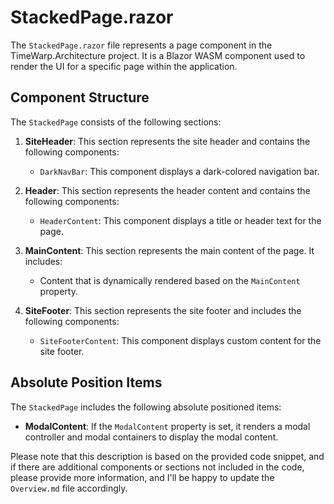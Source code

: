 ﻿# StackedPage.razor

The `StackedPage.razor` file represents a page component in the TimeWarp.Architecture project.
It is a Blazor WASM component used to render the UI for a specific page within the application.

## Component Structure

The `StackedPage` consists of the following sections:

1. **SiteHeader**: This section represents the site header and contains the following components:

   - `DarkNavBar`: This component displays a dark-colored navigation bar.

2. **Header**: This section represents the header content and contains the following components:

   - `HeaderContent`: This component displays a title or header text for the page.

3. **MainContent**: This section represents the main content of the page. It includes:

   - Content that is dynamically rendered based on the `MainContent` property.

4. **SiteFooter**: This section represents the site footer and includes the following components:
   - `SiteFooterContent`: This component displays custom content for the site footer.

## Absolute Position Items

The `StackedPage` includes the following absolute positioned items:

- **ModalContent**: If the `ModalContent` property is set, it renders a modal controller and modal containers to display the modal content.

Please note that this description is based on the provided code snippet, and if there are additional components or sections not included in the code, please provide more information, and I'll be happy to update the `Overview.md` file accordingly.
